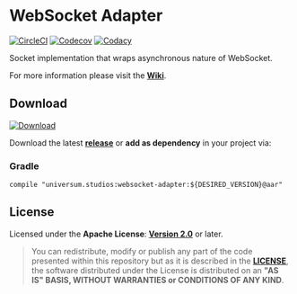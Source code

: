 WebSocket Adapter
===============

[![CircleCI](https://circleci.com/gh/universum-studios/java_websocket_adapter.svg?style=svg)](https://circleci.com/gh/universum-studios/java_websocket_adapter)
[![Codecov](https://codecov.io/gh/universum-studios/java_websocket_adapter/branch/master/graph/badge.svg)](https://codecov.io/gh/universum-studios/java_websocket_adapter)
[![Codacy](https://api.codacy.com/project/badge/Grade/e29a6143d8ed43a395522c176eda318e)](https://www.codacy.com/app/universum-studios/java_websocket_adapter?utm_source=github.com&amp;utm_medium=referral&amp;utm_content=universum-studios/java_websocket_adapter&amp;utm_campaign=Badge_Grade)

Socket implementation that wraps asynchronous nature of WebSocket.

For more information please visit the **[Wiki](https://github.com/universum-studios/java_websocket_adapter/wiki)**.

## Download ##
[ ![Download](https://api.bintray.com/packages/universum-studios/java/universum.studios%3Awebsocket-adapter/images/download.svg) ](https://bintray.com/universum-studios/java/universum.studios%3Awebsocket-adapter/_latestVersion)

Download the latest **[release](https://github.com/universum-studios/java_websocket_adapter/releases "Latest Releases page")** or **add as dependency** in your project via:

### Gradle ###

    compile "universum.studios:websocket-adapter:${DESIRED_VERSION}@aar"

## License ##

Licensed under the **Apache License**: **[Version 2.0](http://www.apache.org/licenses/LICENSE-2.0)** or later.

> You can redistribute, modify or publish any part of the code presented within this repository but as it is described in the [**LICENSE**](https://github.com/universum-studios/java_websocket_adapter/blob/master/LICENSE.md), the software distributed under the License is distributed on an **"AS IS" BASIS, WITHOUT WARRANTIES or CONDITIONS OF ANY KIND**.
